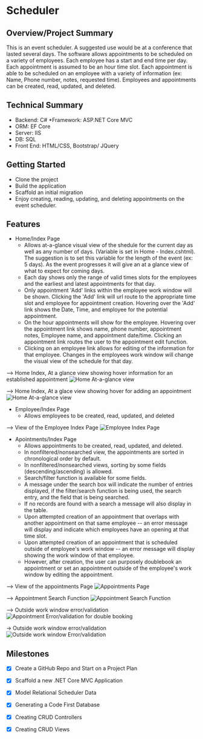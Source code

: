 # **Scheduler**

## **Overview/Project Summary**
This is an event scheduler. A suggested use would be at a conference that lasted several days. The software allows appointments to be scheduled on a variety of employees. Each employee has a start and end time per day. Each appointment is assumed to be an hour time slot. Each appointment is able to be scheduled on an employee with a variety of information (ex: Name, Phone number, notes, requested time). Employees and appointments can be created, read, updated, and deleted. 


## **Technical Summary**
* Backend: C#
*Framework: ASP.NET Core MVC
* ORM: EF Core
* Server: IIS
* DB: SQL
* Front End: HTML/CSS, Bootstrap/ JQuery

## **Getting Started**
* Clone the project
* Build the application
* Scaffold an initial migration
* Enjoy creating, reading, updating, and deleting appointments on the event scheduler.

## **Features**

* Home/Index Page 
    * Allows at-a-glance visual view of the shedule for the current day as well as any number of days. (Variable is set in Home - Index.cshtml). The suggestion is to set this variable for the length of the event (ex: 5 days). As the event progresses it will give an at a glance view of what to expect for coming days.
    * Each day shows only the range of valid times slots for the employees and the earliest and latest appointments for that day.
    * Only appointment 'Add' links within the employee work window will be shown. Clicking the 'Add' link will url route to the appropriate time slot and employee for appointment creation. Hovering over the 'Add' link shows the Date, Time, and employee for the potential appointment.
    * On the hour appointments will show for the employee. Hovering over the appointment link shows name, phone number, appointment notes, Employee name, and appointment date/time. Clicking an appointment link routes the user to the appointment edit function. 
    * Clicking on an employee link allows for editing of the information for that employee. Changes in the employees work window will change the visual view of the schedule for that day. 

--> Home Index, At a glance view showing hover information for an established appointment
![Home At-a-glance view](images/Home_View_Hover.png)    

--> Home Index, At a glace view showing hover for adding an appointment
![Home At-a-glance view](images/Home_View_Hover_Add.png)  

* Employee/Index Page
    * Allows employees to be created, read, updated, and deleted

--> View of the Employee Index Page
![Employee Index Page](images/Employee_Home.png)

* Apointments/Index Page
    * Allows appointments to be created, read, updated, and deleted.
    * In nonfiltered/nonsearched view, the appointments are sorted in chronological order by default.
    * In nonfiltered/nonsearched views, sorting by some fields (descending/ascending) is allowed.
    * Search/filter function is available for some fields.
    * A message under the search box will indicate the number of entries displayed, if the filter/search function is being used, the search entry, and the field that is being searched.
    * If no records are found with a search a message will also display in the table.
    * Upon attempted creation of an appointment that overlaps with another appointment on that same employee -- an error message will display and indicate which employees have an opening at that time slot. 
    * Upon attempted creation of an appointment that is scheduled outside of employee's work window -- an error message will display showing the work window of that employee. 
    * However, after creation, the user can purposely doublebook an appointment or set an appointment outside of the employee's work window by editing the appointment. 

--> View of the appointments Page
![Appointments Page](images/Appointments_Page.png)

--> Appointment Search Function
![Appointment Search Function](images/Appointment_Search.png)

--> Outside work window error/validation
![Appointment Error/validation for double booking](images/Double_Booked_Error.png)

-> Outside work window error/validation
![Outside work window Error/validation](images/Outside_Work_Window_Error.png)




## **Milestones**
- [x] Create a GitHub Repo and Start on a Project Plan
- [x] Scaffold a new .NET Core MVC Application
- [x] Model Relational Scheduler Data
- [x] Generating a Code First Database
- [x] Creating CRUD Controllers
- [x]  Creating CRUD Views


